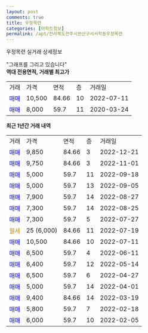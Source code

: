```yaml
---
layout: post
comments: true
title: 우정목련
categories: [아파트정보]
permalink: /apt/전라북도전주시완산구서서학동우정목련
---
```


우정목련 실거래 상세정보

<script type="text/javascript">
  google.charts.load('current', {'packages':['line', 'corechart']});
  google.charts.setOnLoadCallback(drawChart);

  function drawChart() {
    var data = new google.visualization.DataTable();
    data.addColumn('date', '거래일');
    data.addColumn('number', "매매");
    data.addColumn('number', "전세");
    data.addColumn('number', "전매");

    data.addRows([[new Date(Date.parse("2022-12-21")), 9850, null, null], [new Date(Date.parse("2022-11-01")), 9750, null, null], [new Date(Date.parse("2022-09-18")), 5000, null, null], [new Date(Date.parse("2022-09-05")), 5000, null, null], [new Date(Date.parse("2022-08-27")), 7900, null, null], [new Date(Date.parse("2022-08-25")), 7300, null, null], [new Date(Date.parse("2022-07-27")), 7300, null, null], [new Date(Date.parse("2022-07-19")), null, null, null], [new Date(Date.parse("2022-07-11")), 10500, null, null], [new Date(Date.parse("2022-06-11")), 6500, null, null], [new Date(Date.parse("2022-05-14")), 6400, null, null], [new Date(Date.parse("2022-04-27")), 6500, null, null], [new Date(Date.parse("2022-04-01")), 5000, null, null], [new Date(Date.parse("2022-03-19")), 9400, null, null], [new Date(Date.parse("2022-02-18")), 5800, null, null], [new Date(Date.parse("2022-02-05")), 6000, null, null]]);

    var options = {
      hAxis: {
        format: 'yyyy/MM/dd'
      },    
      lineWidth: 0,
      pointsVisible: true,    
      title: '최근 1년간 유형별 실거래가 분포',
      legend: { position: 'bottom' }
    };

    var formatter = new google.visualization.NumberFormat({pattern:'###,###'} );
    formatter.format(data, 1);
    formatter.format(data, 2);
    
    setTimeout(function() {
        var chart = new google.visualization.LineChart(document.getElementById('columnchart_material'));
        chart.draw(data, (options));
        document.getElementById('loading').style.display = 'none';
    }, 200);
  }
</script>


<div id="loading" style="z-index:20; display: block; margin-left: 0px">"그래프를 그리고 있습니다"</div>
<div id="columnchart_material" style="width: 95%; margin-left: 0px; display: block"></div>
<!-- contents start -->
<b>역대 전용면적, 거래별 최고가</b>
<table class="sortable">
    <tr>
      <td>거래</td>
      <td>가격</td>
      <td>면적</td>
      <td>층</td>
      <td>거래일</td>
    </tr>
        <tr>
          <td><a style="color: blue">매매</a></td>
          <td>10,500</td>
          <td>84.66</td>
          <td>10</td>
          <td>2022-07-11</td>
        </tr>            <tr>
          <td><a style="color: blue">매매</a></td>
          <td>8,000</td>
          <td>59.7</td>
          <td>11</td>
          <td>2020-03-24</td>
        </tr>        
    
    
</table>

<b>최근 1년간 거래 내역</b>

<table class="sortable">
    <tr>
      <td>거래</td>
      <td>가격</td>
      <td>면적</td>
      <td>층</td>
      <td>거래일</td>
    </tr>
    <tr>
      <td><a style="color: blue">매매</a></td>
      <td>9,850</td>
      <td>84.66</td>
      <td>3</td>
      <td>2022-12-21</td>
    </tr>          <tr>
      <td><a style="color: blue">매매</a></td>
      <td>9,750</td>
      <td>84.66</td>
      <td>3</td>
      <td>2022-11-01</td>
    </tr>          <tr>
      <td><a style="color: blue">매매</a></td>
      <td>5,000</td>
      <td>59.7</td>
      <td>11</td>
      <td>2022-09-18</td>
    </tr>          <tr>
      <td><a style="color: blue">매매</a></td>
      <td>5,000</td>
      <td>59.7</td>
      <td>13</td>
      <td>2022-09-05</td>
    </tr>          <tr>
      <td><a style="color: blue">매매</a></td>
      <td>7,900</td>
      <td>59.7</td>
      <td>14</td>
      <td>2022-08-27</td>
    </tr>          <tr>
      <td><a style="color: blue">매매</a></td>
      <td>7,300</td>
      <td>59.7</td>
      <td>14</td>
      <td>2022-08-25</td>
    </tr>          <tr>
      <td><a style="color: blue">매매</a></td>
      <td>7,300</td>
      <td>59.7</td>
      <td>5</td>
      <td>2022-07-27</td>
    </tr>          <tr>
      <td><a style="color: darkgoldenrod">월세</a></td>
      <td>25 (6,000)</td>
      <td>84.66</td>
      <td>11</td>
      <td>2022-07-19</td>
    </tr>          <tr>
      <td><a style="color: blue">매매</a></td>
      <td>10,500</td>
      <td>84.66</td>
      <td>10</td>
      <td>2022-07-11</td>
    </tr>          <tr>
      <td><a style="color: blue">매매</a></td>
      <td>6,500</td>
      <td>59.7</td>
      <td>4</td>
      <td>2022-06-11</td>
    </tr>          <tr>
      <td><a style="color: blue">매매</a></td>
      <td>6,400</td>
      <td>59.7</td>
      <td>12</td>
      <td>2022-05-14</td>
    </tr>          <tr>
      <td><a style="color: blue">매매</a></td>
      <td>6,500</td>
      <td>59.7</td>
      <td>6</td>
      <td>2022-04-27</td>
    </tr>          <tr>
      <td><a style="color: blue">매매</a></td>
      <td>5,000</td>
      <td>59.7</td>
      <td>14</td>
      <td>2022-04-01</td>
    </tr>          <tr>
      <td><a style="color: blue">매매</a></td>
      <td>9,400</td>
      <td>84.66</td>
      <td>14</td>
      <td>2022-03-19</td>
    </tr>          <tr>
      <td><a style="color: blue">매매</a></td>
      <td>5,800</td>
      <td>59.7</td>
      <td>7</td>
      <td>2022-02-18</td>
    </tr>          <tr>
      <td><a style="color: blue">매매</a></td>
      <td>6,000</td>
      <td>59.7</td>
      <td>10</td>
      <td>2022-02-05</td>
    </tr>      </table>
<!-- contents end -->    

